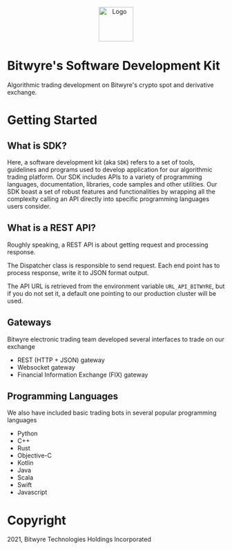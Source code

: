 <p align="center">
  <a href="https://github.com/bitwyre">
    <img src="https://github.com/bitwyre/interface/blob/develop/public/static/images/logo.png" alt="Logo" height="80" width="auto">
  </a>
</p>

# Bitwyre's Software Development Kit 

Algorithmic trading development on Bitwyre's crypto spot and derivative exchange.

# Getting Started

## What is SDK?

Here, a software development kit (aka `SDK`) refers to a set of tools, guidelines
and programs used to develop application for our algorithmic trading platform.
Our SDK includes APIs to a variety of programming languages, documentation, libraries, code samples
and other utilities. Our SDK boast a set of robust features and functionalities by wrapping
all the complexity calling an API directly into specific programming languages users consider.

## What is a REST API?
Roughly speaking, a REST API is about getting request and processing response.

The Dispatcher class is responsible to send request. Each end point has to process response, write it to JSON format output.

The API URL is retrieved from the environment variable `URL_API_BITWYRE`, but if you do not set it, a default one
pointing to our production cluster will be used.

## Gateways

Bitwyre electronic trading team developed several interfaces to trade on our exchange

- REST (HTTP + JSON) gateway
- Websocket gateway
- Financial Information Exchange (FIX) gateway

## Programming Languages

We also have included basic trading bots in several popular programming languages

- Python
- C++
- Rust
- Objective-C
- Kotlin
- Java
- Scala
- Swift
- Javascript

# Copyright

2021, Bitwyre Technologies Holdings Incorporated

